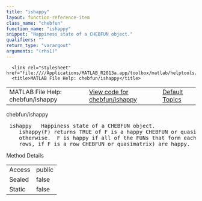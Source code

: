 ```yaml
---
title: "ishappy"
layout: function-reference-item
class_name: "chebfun"
function_name: "ishappy"
snippet: "Happiness state of a CHEBFUN object."
qualifiers: ""
return_type: "varargout"
arguments: "(rhs1)"
---
```


<html>
   <head>
      <meta http-equiv="Content-Type" content="text/html; charset=utf-8">
   
      <link rel="stylesheet" href="file:////Applications/MATLAB_R2013a.app/toolbox/matlab/helptools/private/helpwin.css">
      <title>MATLAB File Help: chebfun/ishappy</title>
   </head>
   <body>
      <!--Single-page help-->
      <table border="0" cellspacing="0" width="100%">
         <tr class="subheader">
            <td class="headertitle">MATLAB File Help: chebfun/ishappy</td>
            <td class="subheader-left"><a href="matlab:edit chebfun/ishappy">View code for chebfun/ishappy</a></td>
            <td class="subheader-right"><a href="matlab:helpwin">Default Topics</a></td>
         </tr>
      </table>
      <div class="title">chebfun/ishappy</div>
      <div class="helptext"><pre><!--helptext --> <span class="helptopic">ishappy</span>   Happiness state of a CHEBFUN object.
    <span class="helptopic">ishappy</span>(F) returns TRUE of F is a happy CHEBFUN or quasimatrix and FALSE
    otherwise.  F is happy if all of the FUNs that form each of its columns (or
    rows, if F is a row CHEBFUN or quasimatrix) are happy.</pre></div><!--after help -->
      <!--Method-->
      <div class="sectiontitle">Method Details</div>
      <table class="class-details">
         <tr>
            <td class="class-detail-label">Access</td>
            <td>public</td>
         </tr>
         <tr>
            <td class="class-detail-label">Sealed</td>
            <td>false</td>
         </tr>
         <tr>
            <td class="class-detail-label">Static</td>
            <td>false</td>
         </tr>
      </table>
   </body>
</html>
